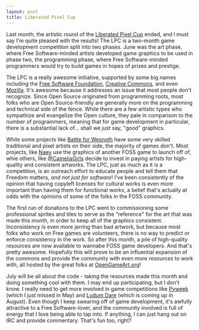 ```yaml
---
layout: post
title: Liberated Pixel Cup
---
```


Last month, the artistic round of the <a href="http://lpc.opengameart.org">Liberated Pixel Cup</a> ended, and I must say I'm quite pleased with the results! The LPC is a two-month game development competition split into two phases. June was the art phase, where Free Software-minded artists developed game graphics to be used in phase two, the programming phase, where Free Software-minded programmers would try to build games in hopes of prizes and prestige.

The LPC is a really awesome initiative, supported by some big names including the <a href="http://fsf.org">Free Software Foundation</a>, <a href="http://creativecommons.org">Creative Commons</a>, and even <a href="http://mozilla.org">Mozilla</a>. It's awesome because it addresses an issue that most people don't recognize. Since Open Source originated from programming roots, most folks who are Open Source-friendly are generally more on the programming and technical side of the fence. While there are a few artistic types who sympathize and evangelize the Open culture, they pale in comparison to the number of programmers, meaning that for game development in particular, there is a substantial lack of... shall we just say, "good" graphics.

While some projects like <a href="http://wesnoth.org">Battle for Wesnoth</a> have some very skilled traditional and pixel artists on their side, the majority of games don't. Most projects, like <a href="http://naev.org">Naev</a> use the graphics of another FOSS game to launch off of, whie others, like <a href="http://cameliagirls.com">@CameliaGirls</a> decide to invest in paying artists for high-quality and consistent artworks. The LPC, just as much as it is a competition, is an outreach effort to educate people and tell them that Freedom matters, <em>and not just for software</em>! I've been consistently of the opinion that having copyleft licenses for cultural works is even more important than having them for functional works, a belief that's actually at odds with the opinions of some of the folks in the FOSS community.

The first run of donations to the LPC went to commissioning some professional sprites and tiles to serve as the "reference" for the art that was made this month, in order to keep all of the graphics consistent. Inconsistency is even more jarring than bad artwork, but because most folks who work on Free games are volunteers, there is no way to predict or enforce consistency in the work. So after this month, a pile of high-quality resources are now available to wannabe FOSS game developers. And that's pretty awesome. Hopefully this will prove to be an influential expansion of the commons and provide the community with even more resources to work with, all hosted by the great folks at <a href="http://opengameart.org">OpenGameArt.org</a>!

July will be all about the code - taking the resources made this month and doing something cool with them. I may end up participating, but I don't know. I really need to get more involved in game competitions like <a href="http://pyweek.org">Pyweek</a> (which I just missed in May) and <a href="http://ludumdare.com">Ludum Dare</a> (which is coming up in August). Even though I keep swearing off of game development, it's awfully attractive to a Free Software-lover, and the community involved is full of energy that I love being able to tap into. If anything, I can just hang out on IRC and provide commentary. That's fun too, right?
